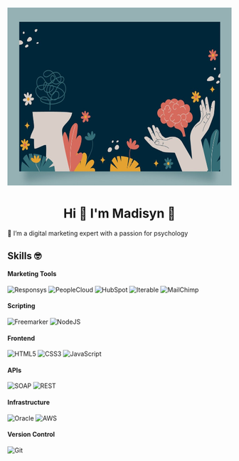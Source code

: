 <h1 align='center' style='"border-bottom:0px"'>
<img src="https://github.com/madberns/madberns/blob/main/github_noggin_4.jpg" alt="Header banner for madberns" height="400">
<h1 align='center' style='"border-bottom:0px"'> Hi 👋 I'm Madisyn 🌻</h1>

👀 I’m a digital marketing expert with a passion for psychology

## Skills 🤓
#### Marketing Tools
<img alt="Responsys" src="https://img.shields.io/badge/Responsys-F80000?style=for-the-badge&logo=oracle&logoColor=white"/> <img alt="PeopleCloud" src="https://img.shields.io/badge/PeopleCloud-007ACC?style=for-the-badge"/> <img alt="HubSpot" src="https://img.shields.io/badge/HubSpot-FF7A59?style=for-the-badge&logo=hubspot&logoColor=white"/> <img alt="Iterable" src="https://img.shields.io/badge/Iterable-7324A9?style=for-the-badge"/> <img alt="MailChimp" src="https://img.shields.io/badge/MailChimp-FFE01B?style=for-the-badge&logo=mailchimp&logoColor=black"/>

#### Scripting
<img alt="Freemarker" src="https://img.shields.io/badge/freemarker-326CAC?style=for-the-badge&logo=apachefreemarker&logoColor=white"/> <img alt="NodeJS" src="https://img.shields.io/badge/Node.js-43853D?style=for-the-badge&logo=node.js&logoColor=white"/> 

#### Frontend
<img alt="HTML5" src="https://img.shields.io/badge/HTML5-E34F26?style=for-the-badge&logo=html5&logoColor=white"/> <img alt="CSS3" src="https://img.shields.io/badge/CSS3-1572B6?style=for-the-badge&logo=css3&logoColor=white"/>
<img alt="JavaScript" src="https://img.shields.io/badge/JavaScript-F7DF1E?style=for-the-badge&logo=javascript&logoColor=black"/>

#### APIs
<img alt="SOAP" src="https://img.shields.io/badge/SOAP-F7DF1E?style=for-the-badge"/> <img alt="REST" src="https://img.shields.io/badge/REST-000000?style=for-the-badge"/>

#### Infrastructure
<img alt="Oracle" src="https://img.shields.io/badge/OCI-F80000?style=for-the-badge&logo=oracle&logoColor=white"/> <img alt="AWS" src="https://img.shields.io/badge/AWS-FF9900?style=for-the-badge&logo=amazon-aws&logoColor=white"/> 

#### Version Control
<img alt="Git" src="https://img.shields.io/badge/git%20-%23F05033.svg?&style=for-the-badge&logo=git&logoColor=white"/>

<!---
madberns/madberns is a ✨ special ✨ repository because its `README.md` (this file) appears on your GitHub profile.
You can click the Preview link to take a look at your changes.
--->
